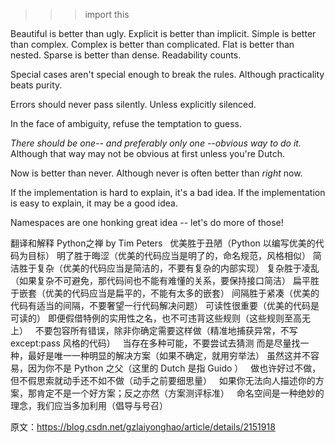 >>>import this

Beautiful is better than ugly.
Explicit is better than implicit.
Simple is better than complex.
Complex is better than complicated.
Flat is better than nested.
Sparse is better than dense.
Readability counts.

Special cases aren't special enough to break the rules.
Although practicality beats purity.

Errors should never pass silently.
Unless explicitly silenced.

In the face of ambiguity, refuse the temptation to guess.

*There should be one-- and preferably only one --obvious way to do it.*
Although that way may not be obvious at first unless you're Dutch.

Now is better than never.
Although never is often better than *right* now.

If the implementation is hard to explain, it's a bad idea.
If the implementation is easy to explain, it may be a good idea.

Namespaces are one honking great idea -- let's do more of those!

翻译和解释
Python之禅 by Tim Peters
 
优美胜于丑陋（Python 以编写优美的代码为目标）
明了胜于晦涩（优美的代码应当是明了的，命名规范，风格相似）
简洁胜于复杂（优美的代码应当是简洁的，不要有复杂的内部实现）
复杂胜于凌乱（如果复杂不可避免，那代码间也不能有难懂的关系，要保持接口简洁）
扁平胜于嵌套（优美的代码应当是扁平的，不能有太多的嵌套）
间隔胜于紧凑（优美的代码有适当的间隔，不要奢望一行代码解决问题）
可读性很重要（优美的代码是可读的）
即便假借特例的实用性之名，也不可违背这些规则（这些规则至高无上）
 
不要包容所有错误，除非你确定需要这样做（精准地捕获异常，不写 except:pass 风格的代码）
 
当存在多种可能，不要尝试去猜测
而是尽量找一种，最好是唯一一种明显的解决方案（如果不确定，就用穷举法）
虽然这并不容易，因为你不是 Python 之父（这里的 Dutch 是指 Guido ）
 
做也许好过不做，但不假思索就动手还不如不做（动手之前要细思量）
 
如果你无法向人描述你的方案，那肯定不是一个好方案；反之亦然（方案测评标准）
 
命名空间是一种绝妙的理念，我们应当多加利用（倡导与号召）


原文：https://blog.csdn.net/gzlaiyonghao/article/details/2151918 